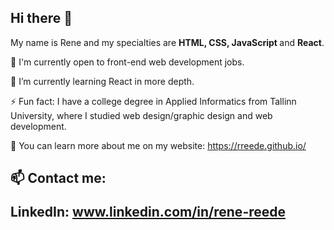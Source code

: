 <h2>Hi there 👋</h2>

My name is Rene and my specialties are  <strong>HTML, CSS, JavaScript </strong>and <strong>React</strong>. 

💬 I'm currently open to front-end web development jobs.

🌱 I’m currently learning React in more depth.

⚡ Fun fact: I have a college degree in Applied Informatics from Tallinn University, where I studied web design/graphic design and web development.

🔭 You can learn more about me on my website: https://rreede.github.io/

<h2> 📫 Contact me:</2>

LinkedIn:
www.linkedin.com/in/rene-reede




<!--
**rreede/rreede** is a ✨ _special_ ✨ repository because its `README.md` (this file) appears on your GitHub profile.

Here are some ideas to get you started:

- 🔭 I’m currently working on ...
- 🌱 I’m currently learning ...
- 👯 I’m looking to collaborate on ...
- 🤔 I’m looking for help with ...
- 💬 Ask me about ...
- 📫 How to reach me: ...
- 😄 Pronouns: ...
- ⚡ Fun fact: ...
-->
